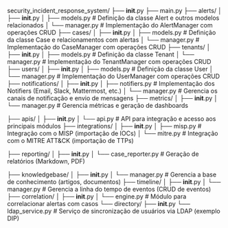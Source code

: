 security_incident_response_system/
├── __init__.py
├── main.py
├── alerts/
│   ├── __init__.py
│   ├── models.py         # Definição da classe Alert e outros modelos relacionados
│   └── manager.py        # Implementação do AlertManager com operações CRUD
├── cases/
│   ├── __init__.py
│   ├── models.py         # Definição da classe Case e relacionamentos com alertas
│   └── manager.py        # Implementação do CaseManager com operações CRUD
├── tenants/
│   ├── __init__.py
│   ├── models.py         # Definição da classe Tenant
│   └── manager.py        # Implementação do TenantManager com operações CRUD
├── users/
│   ├── __init__.py
│   ├── models.py         # Definição da classe User
│   └── manager.py        # Implementação do UserManager com operações CRUD
├── notifications/
│   ├── __init__.py
│   ├── notifiers.py      # Implementação dos Notifiers (Email, Slack, Mattermost, etc.)
│   └── manager.py        # Gerencia os canais de notificação e envio de mensagens
├── metrics/
│   ├── __init__.py
│   └── manager.py        # Gerencia métricas e geração de dashboards


├── apis/
│   ├── __init__.py
│   └── api.py            # API para integração e acesso aos principais módulos
├── integrations/
│   ├── __init__.py
│   ├── misp.py           # Integração com o MISP (importação de IOCs)
│   └── mitre.py          # Integração com o MITRE ATT&CK (importação de TTPs)



├── reporting/
│   ├── __init__.py
│   └── case_reporter.py  # Geração de relatórios (Markdown, PDF)

├── knowledgebase/
│   ├── __init__.py
│   └── manager.py        # Gerencia a base de conhecimento (artigos, documentos)
├── timeline/
│   ├── __init__.py
│   └── manager.py        # Gerencia a linha do tempo de eventos (CRUD de eventos)
├── correlation/
│   ├── __init__.py
│   └── engine.py         # Módulo para correlacionar alertas com casos
└── directory/
    ├── __init__.py
    └── ldap_service.py   # Serviço de sincronização de usuários via LDAP (exemplo DIP)
